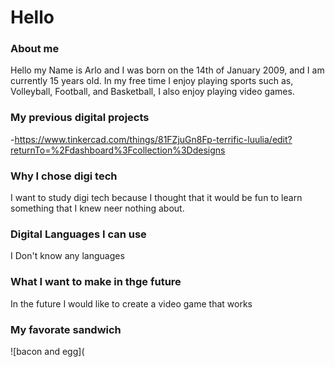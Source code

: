 # Hello

### About me
Hello my Name is Arlo and I was born on the 14th of January 2009, and I am currently 15 years old. In my free time I enjoy playing sports such as, Volleyball, Football, and Basketball, I also enjoy playing video games.

### My previous digital projects
-https://www.tinkercad.com/things/81FZjuGn8Fp-terrific-luulia/edit?returnTo=%2Fdashboard%3Fcollection%3Ddesigns

### Why I chose digi tech
I want to study digi tech because I thought that it would be fun to learn something that I knew neer nothing about.

### Digital Languages I can use
I Don't know any languages

### What I want to make in thge future
In the future I would like to create a video game that works

### My favorate sandwich
![bacon and egg](
